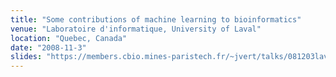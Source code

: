 ```yaml
---
title: "Some contributions of machine learning to bioinformatics"
venue: "Laboratoire d'informatique, University of Laval"
location: "Quebec, Canada"
date: "2008-11-3"
slides: "https://members.cbio.mines-paristech.fr/~jvert/talks/081203laval/laval.pdf"
---
```

